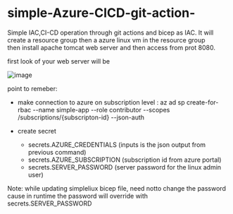# simple-Azure-CICD-git-action-
Simple IAC,CI-CD operation through git actions and bicep as IAC.
It will create a resource group then a azure linux vm in the resource group  
then install apache tomcat web server 
and then access from prot 8080.

first look of your web server will be 

![image](https://github.com/JBLarpan/simple-Azure-CICD-git-action-/assets/52735073/c740b2d0-9b19-4794-a0d0-79ee4478caf5)


point to remeber: 
- make connection to azure on subscription level :
az ad sp create-for-rbac --name simple-app --role contributor --scopes /subscriptions/{subscripton-id} --json-auth

- create secret
  - secrets.AZURE_CREDENTIALS (inputs is the json output from previous command)
  - secrets.AZURE_SUBSCRIPTION (subscription id from azure portal)
  - secrets.SERVER_PASSWORD (server password for the linux admin user)

 Note: while updating simpleliux bicep file, need notto change the password cause in runtime the password will override with secrets.SERVER_PASSWORD
